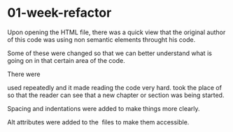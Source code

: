 # 01-week-refactor
Upon opening the HTML file, there was a quick view that the original author of this code was using non semantic elements throught his code.

Some of these were changed so that we can better understand what is going on in that certain area of the code. 

There were <div> used repeatedly and it made reading the code very hard. <sections> took the place of <div> so that the reader can see that a new chapter or section was being started.

Spacing and indentations were added to make things more clearly.

Alt attributes were added to the <img> files to make them accessible.